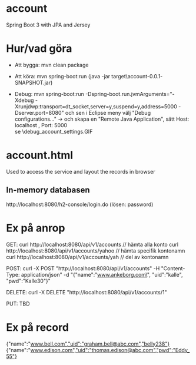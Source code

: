# account
Spring Boot 3 with JPA and Jersey


Hur/vad göra
============

- Att bygga: mvn clean package 
- Att köra:  mvn spring-boot:run    (java -jar target\account-0.0.1-SNAPSHOT.jar)

- Debug: mvn spring-boot:run -Dspring-boot.run.jvmArguments="-Xdebug -Xrunjdwp:transport=dt_socket,server=y,suspend=y,address=5000 -Dserver.port=8080"
 och sen i Eclipse meny välj "Debug configurations..." -> och skapa en "Remote Java Application", 
 sätt Host: localhost , Port: 5000   
 se \debug_account_settings.GIF


account.html
=============

Used to access the service and layout the records in browser

In-memory databasen
----------------------------
http://localhost:8080/h2-console/login.do   (lösen: password)


Ex på anrop
===========
GET: 
 curl http://localhost:8080/api/v1/accounts     	// hämta alla konto
 curl http://localhost:8080/api/v1/accounts/yahoo	// hämta specifik kontonamn 
 curl http://localhost:8080/api/v1/accounts/yah		// del av kontonamn


POST:
 curl -X POST "http://localhost:8080/api/v1/accounts" -H "Content-Type: application/json" -d "{\"name\":\"www.ankeborg.com\", \"uid\":\"kalle\", \"pwd\":\"Kalle30\"}"


DELETE:
 curl -X DELETE "http://localhost:8080/api/v1/accounts/1" 
 
PUT:
 TBD 
 
 
Ex på record
============
{"name":"www.bell.com","uid":"graham.bell@abc.com","belly238"}
{"name":"www.edison.com","uid":"thomas.edison@abc.com","pwd":"Eddy_55"}

